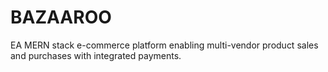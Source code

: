 # BAZAAROO
EA MERN stack e-commerce platform enabling multi-vendor product sales and purchases with integrated payments.
